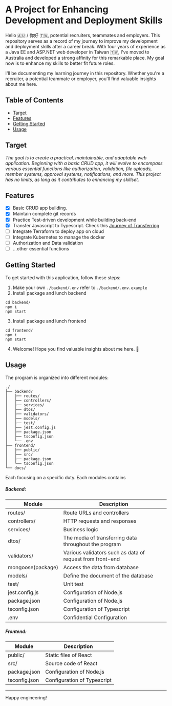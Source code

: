 # A Project for Enhancing Development and Deployment Skills

Hello 🇦🇺 / 你好 🇹🇼, potential recruiters, teammates and employers. This repository serves as a record of my journey to improve my development and deployment skills after a career break. With four years of experience as a Java EE and ASP.NET web developer in Taiwan 🇹🇼, I've moved to Australia and developed a strong affinity for this remarkable place. My goal now is to enhance my skills to better fit future roles.

I'll be documenting my learning journey in this repository. Whether you're a recruiter, a potential teammate or employer, you'll find valuable insights about me here.

## Table of Contents

- [Target](#target)
- [Features](#features)
- [Getting Started](#getting-started)
- [Usage](#usage)


## Target
*The goal is to create a practical, maintainable, and adaptable web application. Beginning with a basic CRUD app, it will evolve to encompass various essential functions like authorization, validation, file uploads, member systems, approval systems, notifications, and more. This project has no limits, as long as it contributes to enhancing my skillset.*

## Features

- [x] Basic CRUD app building.
- [x] Maintain complete git records
- [x] Practice Test-driven development while building back-end
- [x] Transfer Javascript to Typescript. Check this [Journey of Transferring](./docs/transfer-javascript-to-typescript.md)
- [ ] Integrate Terraform to deploy app on cloud
- [ ] Integrate Kubernetes to manage the docker
- [ ] Authorization and Data validation
- [ ] ...other essential functions

## Getting Started

To get started with this application, follow these steps:


1. Make your own `./backend/.env` refer to `./backend/.env.example`
2. Install package and lunch backend
```shell
cd backend/
npm i 
npm start 
```
3. Install package and lunch frontend
```shell
cd frontend/
npm i 
npm start 
```
4. Welcome! Hope you find valuable insights about me here. 🧸

## Usage
The program is organized into different modules:

```console
./
├── backend/
│   ├── routes/
│   ├── controllers/
│   ├── services/
│   ├── dtos/
│   ├── validators/
│   ├── models/
│   ├── test/
│   ├── jest.config.js
│   ├── package.json
│   ├── tsconfig.json
│   └── .env
├── frontend/
│   ├── public/
│   ├── src/
│   ├── package.json
│   └── tsconfig.json
└── docs/
```
Each focusing on a specific duty. Each modules contains
##### Backend:
| Module | Description |
| --- | --- | 
| routes/ | Route URLs and controllers |
| controllers/ | HTTP requests and responses |
| services/ | Business logic |
| dtos/ | The media of transferring data throughout the program |
| validators/ | Various validators such as data of request from front-end |
| mongoose(package) | Access the data from database |
| models/ | Define the document of the database |
| test/ | Unit test |
| jest.config.js | Configuration of Node.js |
| package.json | Configuration of Node.js |
| tsconfig.json | Configuration of Typescript |
| .env | Confidential Configuration |
##### Frontend:
| Module | Description |
| --- | --- | 
| public/ | Static files of React |
| src/ | Source code of React |
| package.json | Configuration of Node.js |
| tsconfig.json | Configuration of Typescript |

---

Happy engineering!
